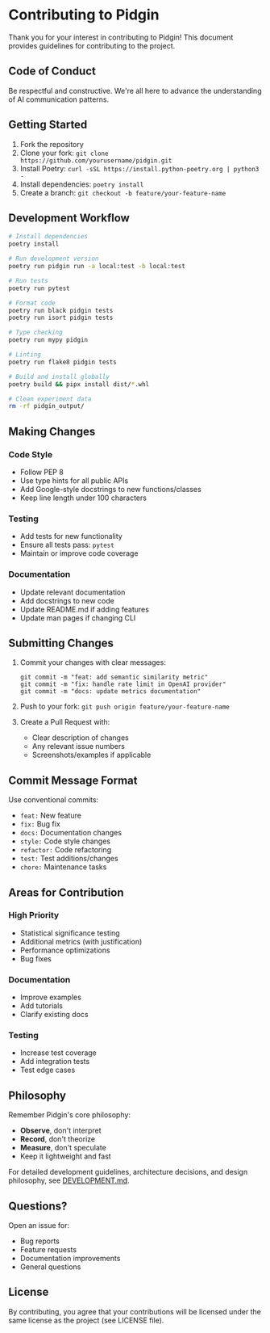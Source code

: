 # Contributing to Pidgin

Thank you for your interest in contributing to Pidgin! This document provides guidelines for contributing to the project.

## Code of Conduct

Be respectful and constructive. We're all here to advance the understanding of AI communication patterns.

## Getting Started

1. Fork the repository
2. Clone your fork: `git clone https://github.com/yourusername/pidgin.git`
3. Install Poetry: `curl -sSL https://install.python-poetry.org | python3 -`
4. Install dependencies: `poetry install`
5. Create a branch: `git checkout -b feature/your-feature-name`

## Development Workflow

```bash
# Install dependencies
poetry install

# Run development version
poetry run pidgin run -a local:test -b local:test

# Run tests
poetry run pytest

# Format code
poetry run black pidgin tests
poetry run isort pidgin tests

# Type checking
poetry run mypy pidgin

# Linting
poetry run flake8 pidgin tests

# Build and install globally
poetry build && pipx install dist/*.whl

# Clean experiment data
rm -rf pidgin_output/
```

## Making Changes

### Code Style
- Follow PEP 8
- Use type hints for all public APIs
- Add Google-style docstrings to new functions/classes
- Keep line length under 100 characters

### Testing
- Add tests for new functionality
- Ensure all tests pass: `pytest`
- Maintain or improve code coverage

### Documentation
- Update relevant documentation
- Add docstrings to new code
- Update README.md if adding features
- Update man pages if changing CLI

## Submitting Changes

1. Commit your changes with clear messages:
   ```
   git commit -m "feat: add semantic similarity metric"
   git commit -m "fix: handle rate limit in OpenAI provider"
   git commit -m "docs: update metrics documentation"
   ```

2. Push to your fork: `git push origin feature/your-feature-name`

3. Create a Pull Request with:
   - Clear description of changes
   - Any relevant issue numbers
   - Screenshots/examples if applicable

## Commit Message Format

Use conventional commits:
- `feat:` New feature
- `fix:` Bug fix
- `docs:` Documentation changes
- `style:` Code style changes
- `refactor:` Code refactoring
- `test:` Test additions/changes
- `chore:` Maintenance tasks

## Areas for Contribution

### High Priority
- Statistical significance testing
- Additional metrics (with justification)
- Performance optimizations
- Bug fixes

### Documentation
- Improve examples
- Add tutorials
- Clarify existing docs

### Testing
- Increase test coverage
- Add integration tests
- Test edge cases

## Philosophy

Remember Pidgin's core philosophy:
- **Observe**, don't interpret
- **Record**, don't theorize
- **Measure**, don't speculate
- Keep it lightweight and fast

For detailed development guidelines, architecture decisions, and design philosophy, see [DEVELOPMENT.md](DEVELOPMENT.md).

## Questions?

Open an issue for:
- Bug reports
- Feature requests
- Documentation improvements
- General questions

## License

By contributing, you agree that your contributions will be licensed under the same license as the project (see LICENSE file).